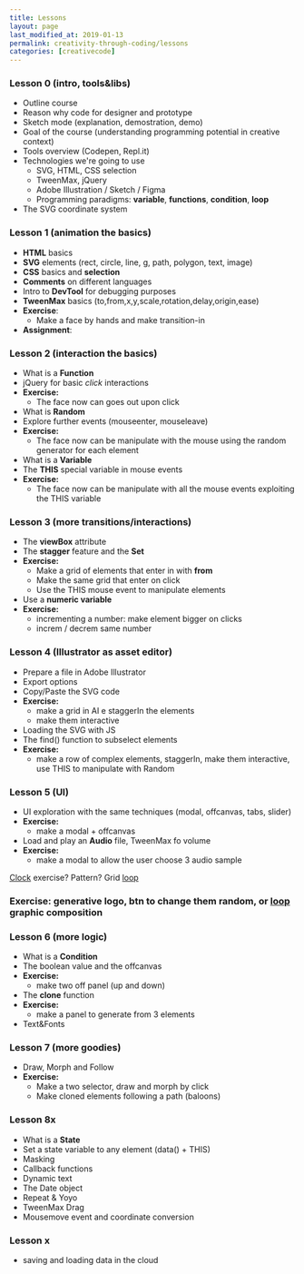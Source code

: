 ```yaml
---
title: Lessons
layout: page
last_modified_at: 2019-01-13
permalink: creativity-through-coding/lessons
categories: [creativecode]
---
```


### Lesson 0 (intro, tools&libs)

- Outline course
- Reason why code for designer and prototype
- Sketch mode (explanation, demostration, demo)
- Goal of the course (understanding programming potential in creative context)
- Tools overview (Codepen, Repl.it)
- Technologies we're going to use
  - SVG, HTML, CSS selection
  - TweenMax, jQuery
  - Adobe Illustration / Sketch / Figma
  - Programming paradigms: **variable**, **functions**, **condition**, **loop**
- The SVG coordinate system

### Lesson 1 (animation the basics)

- **HTML** basics
- **SVG** elements (rect, circle, line, g, path, polygon, text, image)
- **CSS** basics and **selection**
- **Comments** on different languages
- Intro to **DevTool** for debugging purposes
- **TweenMax** basics (to,from,x,y,scale,rotation,delay,origin,ease)
- **Exercise**: 
  - Make a face by hands and make transition-in
- **Assignment**: 

### Lesson 2 (interaction the basics)

- What is a **Function**
- jQuery for basic *click* interactions
- **Exercise:** 
  - The face now can goes out upon click 
- What is **Random**
- Explore further events (mouseenter, mouseleave)
- **Exercise:** 
  - The face now can be manipulate with the mouse using the random generator for each element
- What is a **Variable**
- The **THIS** special variable in mouse events
- **Exercise:** 
  - The face now can be manipulate with all the mouse events exploiting the THIS variable

### Lesson 3 (more transitions/interactions)

- The **viewBox** attribute
- The **stagger** feature and the **Set**
- **Exercise:** 
  - Make a grid of elements that enter in with **from**
  - Make the same grid that enter on click
  - Use the THIS mouse event to manipulate elements
- Use a **numeric variable**
- **Exercise:**
  - incrementing a number: make element bigger on clicks
  - increm / decrem same number

### Lesson 4 (Illustrator as asset editor)

- Prepare a file in Adobe Illustrator
- Export options
- Copy/Paste the SVG code
- **Exercise:**
  - make a grid in AI e staggerIn the elements
  - make them interactive
- Loading the SVG with JS
- The find() function to subselect elements
- **Exercise:**
  - make a row of complex elements, staggerIn, make them interactive, use THIS to manipulate with Random

### Lesson 5 (UI)

- UI exploration with the same techniques (modal, offcanvas, tabs, slider)
- **Exercise:**
  - make a modal + offcanvas
- Load and play an **Audio** file, TweenMax fo volume
- **Exercise:**
  - make a modal to allow the user choose 3 audio sample



[Clock](https://github.com/golanlevin/lectures/tree/master/lecture_clock) exercise? Pattern? Grid [loop](https://github.com/golanlevin/lectures/tree/master/lecture_loops)

### **Exercise**: generative logo, btn to change them random, or [loop](https://github.com/golanlevin/lectures/tree/master/lecture_loops) graphic composition



### Lesson 6 (more logic)

- What is a **Condition**
- The boolean value and the offcanvas
- **Exercise:**
  - make two off panel (up and down)
- The **clone** function
- **Exercise:**
  - make a panel to generate from 3 elements
- Text&Fonts



### Lesson 7 (more goodies)

- Draw, Morph and Follow
- **Exercise:**
  - Make a two selector, draw and morph by click
  - Make cloned elements following a path (baloons)

### Lesson 8x

- What is a **State**
- Set a state variable to any element (data() + THIS)
- Masking
- Callback functions
- Dynamic text
- The Date object
- Repeat & Yoyo
- TweenMax Drag
- Mousemove event and coordinate conversion

### Lesson x

- saving and loading data in the cloud